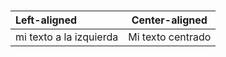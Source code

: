 #
| Left-aligned | Center-aligned |
| :---         |     :---:      |
| mi texto a la izquierda   | Mi texto centrado     |
